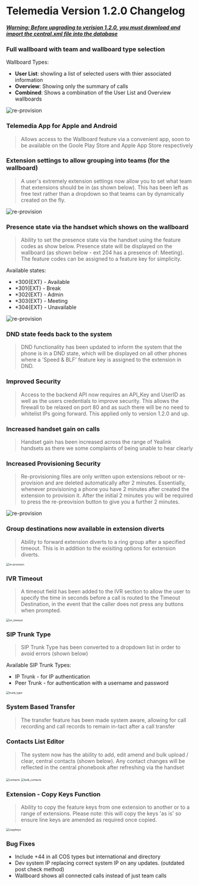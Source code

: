 # Telemedia Version 1.2.0 Changelog

***<u>Warning: Before upgrading to verision 1.2.0, you must download and import the central.xml file into the database</u>***

### Full wallboard with team and wallboard type selection

Wallboard Types:

- **User List**: showling a list of selected users with thier associated information
- **Overview**: Showing only the summary of calls
- **Combined**: Shows a combination of the User List and Overview wallboards

![re-provision](https://github.com/codebase-technology/Telemedia-Documentation/raw/master/1.2.0/images/Wallboard_combined.png)



### Telemedia App for Apple and Android

> Allows access to the Wallboard feature via a convenient app, soon to be available on the Goole Play Store and Apple App Store respectively





### Extension settings to allow grouping into teams (for the wallboard)

> A user's extremely extension settings now allow you to set what team that extensions should be in (as shown below).  This has been left as free text rather than a dropdown so that teams can by dynamically created on the fly.

![re-provision](https://github.com/codebase-technology/Telemedia-Documentation/raw/master/1.2.0/images/extension_team2.png)



### Presence state via the handset which shows on the wallboard

> Ability to set the presence state via the handset using the feature codes as show below.  Presence state will be displayed on the wallboard (as shown below - ext 204 has a presence of: Meeting).  The feature codes can be assigned to a feature key for simplicity.

Available states:

- *300{EXT} - Available
- *301{EXT} - Break
- *302{EXT} - Admin
- *303{EXT} - Meeting
- *304{EXT} - Unavailable

![re-provision](https://github.com/codebase-technology/Telemedia-Documentation/raw/master/1.2.0/images/wallboard_presence.png)



### DND state feeds back to the system

> DND functionality has been updated to inform the system that the phone is in a DND state, which will be displayed on all other phones where a 'Speed & BLF' feature key is assigned to the extension in DND.



### Improved Security

> Access to the backend API now requires an API_Key and UserID as well as the users credentials to improve security.  This allows the firewall to be relaxed on port 80 and as such there will be no need to whitelist IPs going forward.  This applied only to version 1.2.0 and up.



### Increased handset gain on calls

> Handset gain has been increased across the range of Yealink handsets as there we some complaints of being unable to hear clearly



### Increased Provisioning Security

> Re-provisioning files are only written upon extensions reboot or re-provision and are deleted automatically after 2 minutes.  Essentially, whenever provisioning a phone you have 2 minutes after created the extension to provision it.  After the initial 2 minutes you will be required to press the re-preovision button to give you a further 2 minutes.

![re-provision](https://github.com/codebase-technology/Telemedia-Documentation/raw/master/1.2.0/images/reprovision.png)



### Group destinations now available in extension diverts

> Ability to forward extension diverts to a ring group after a specified timeout.  This is in addition to the exisiting options for extension diverts.

<img src="https://github.com/codebase-technology/Telemedia-Documentation/raw/master/1.2.0/images/extension_diverts.png" alt="re-provision" style="zoom:50%;" />



### IVR Timeout

> A timeout field has been added to the IVR section to allow the user to specify the time in seconds before a call is routed to the Timeout Destination, in the event that the caller does not press any buttons when prompted.

<img src="https://github.com/codebase-technology/Telemedia-Documentation/raw/master/1.2.0/images/ivr_timeout.png" alt="ivr_timeout" style="zoom:50%;" />



### SIP Trunk Type

> SIP Trunk Type has been converted to a dropdown list in order to avoid errors (shown below)

Available SIP Trunk Types:

- IP Trunk - for IP authentication
- Peer Trunk - for authentication with a username and password

<img src="https://github.com/codebase-technology/Telemedia-Documentation/raw/master/1.2.0/images/trunk_type.png" alt="trunk_type" style="zoom:50%;" />



### System Based Transfer

> The transfer feature has been made system aware, allowing for call recording and call records to remain in-tact after a call transfer



### Contacts List Editor

> The system now has the ability to add, edit amend and bulk upload / clear, central contacts (shown below).  Any contact changes will be reflected in the central phonebook after refreshing via the handset

<img src="https://github.com/codebase-technology/Telemedia-Documentation/raw/master/1.2.0/images/contacts.png" alt="contacts" style="zoom:50%;" />

<img src="https://github.com/codebase-technology/Telemedia-Documentation/raw/master/1.2.0/images/bulk_contacts.png" alt="bulk_contacts" style="zoom:50%;" />



### Extension - Copy Keys Function

> Ability to copy the feature keys from one extension to another or to a range of extensions.  Please note: this will copy the keys 'as is' so ensure line keys are amended as required once copied.

<img src="https://github.com/codebase-technology/Telemedia-Documentation/raw/master/1.2.0/images/copykeys.png" alt="copykeys" style="zoom:50%;" />



### Bug Fixes

- Include +44 in all COS types but international and directory
- Dev system IP replacing correct system IP on any updates. (outdated post check method)
- Wallboard shows all connected calls instead of just team calls